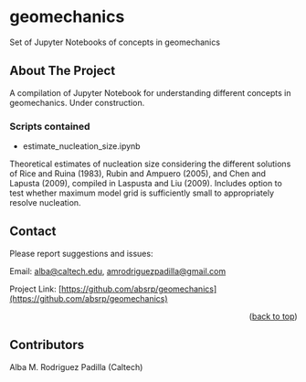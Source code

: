 # geomechanics
Set of Jupyter Notebooks of concepts in geomechanics

<!-- ABOUT THE PROJECT -->
## About The Project
A compilation of Jupyter Notebook for understanding different concepts in geomechanics. Under construction.

<!-- ROADMAP -->
### Scripts contained
- estimate_nucleation_size.ipynb

Theoretical estimates of nucleation size considering the different solutions of Rice and Ruina (1983), Rubin and Ampuero (2005), and Chen and Lapusta (2009), compiled in Laspusta and Liu (2009). Includes option to test whether maximum model grid is sufficiently small to appropriately resolve nucleation. 

<!-- CONTACT -->
## Contact

Please report suggestions and issues:

Email: alba@caltech.edu, amrodriguezpadilla@gmail.com

Project Link: [https://github.com/absrp/geomechanics](https://github.com/absrp/geomechanics)

<p align="right">(<a href="#readme-top">back to top</a>)</p>

<!-- CONTRIBUTORS -->
## Contributors

Alba M. Rodriguez Padilla (Caltech)
